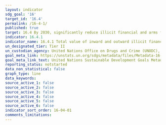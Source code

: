 ```yaml
---
layout: indicator
sdg_goal: '16'
target_id: '16.4'
permalink: /16-4-1/
published: true
target: 16.4 By 2030, significantly reduce illicit financial and arms flows, strengthen the recovery and return of stolen assets and combat all forms of organized crime
indicator: 16.4.1
indicator_name: 16.4.1 Total value of inward and outward illicit financial flows (in current United States dollars)
un_designated_tier: Tier II
un_custodian_agency: United Nations Office on Drugs and Crime (UNODC), United Nations Conference on Trade and Development (UNCTAD)
goal_meta_link: https://unstats.un.org/sdgs/metadata/files/Metadata-16-04-01.pdf
goal_meta_link_text: United Nations Sustainable Development Goals Metadata (PDF 4.0 MB)
reporting_status: notstarted
data_non_statistical: false
graph_type: line
data_keywords:  
source_active_1: false
source_active_2: false
source_active_3: false
source_active_4: false
source_active_5: false
source_active_6: false
indicator_sort_order: 16-04-01
comments_limitations: 
---
```

